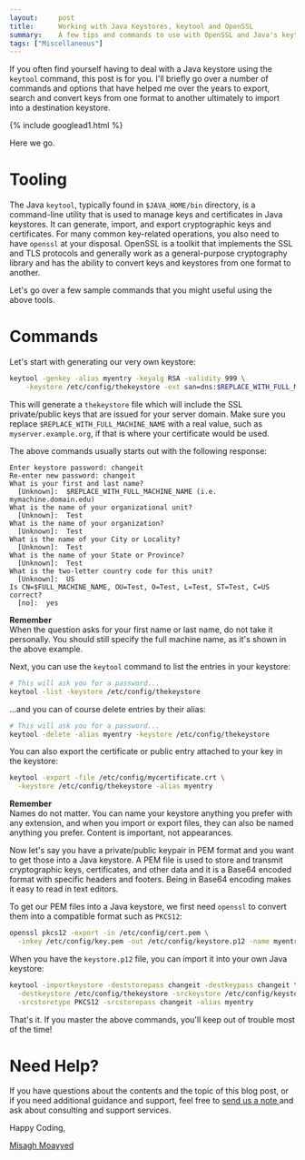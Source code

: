```yaml
---
layout:     post
title:      Working with Java Keystores, keytool and OpenSSL
summary:    A few tips and commands to use with OpenSSL and Java's keytool command to convert, manage, and import/export keystores.
tags: ["Miscellaneous"]
---
```


If you often find yourself having to deal with a Java keystore using the `keytool` command, this post is for you. I'll briefly go over a number of commands and options that have helped me over the years to export, search and convert keys from one format to another ultimately to import into a destination keystore. 

{% include googlead1.html  %}

Here we go. 

# Tooling

The Java `keytool`, typically found in `$JAVA_HOME/bin` directory, is a command-line utility that is used to manage keys and certificates in Java keystores. It can generate, import, and export cryptographic keys and certificates. For many common key-related operations, you also need to have `openssl` at your disposal. OpenSSL is a toolkit that implements the SSL and TLS protocols and generally work as a general-purpose cryptography library and has the ability to convert keys and keystores from one format to another. 

Let's go over a few sample commands that you might useful using the above tools.

# Commands

Let's start with generating our very own keystore:

```bash
keytool -genkey -alias myentry -keyalg RSA -validity 999 \
    -keystore /etc/config/thekeystore -ext san=dns:$REPLACE_WITH_FULL_MACHINE_NAME
```

This will generate a `thekeystore` file which will include the SSL private/public keys that are issued for your server domain. Make sure you replace `$REPLACE_WITH_FULL_MACHINE_NAME` with a real value, such as `myserver.example.org`, if that is where your certificate would be used.

The above commands usually starts out with the following response:

```
Enter keystore password: changeit
Re-enter new password: changeit
What is your first and last name?
  [Unknown]:  $REPLACE_WITH_FULL_MACHINE_NAME (i.e. mymachine.domain.edu)
What is the name of your organizational unit?
  [Unknown]:  Test
What is the name of your organization?
  [Unknown]:  Test
What is the name of your City or Locality?
  [Unknown]:  Test
What is the name of your State or Province?
  [Unknown]:  Test
What is the two-letter country code for this unit?
  [Unknown]:  US
Is CN=$FULL_MACHINE_NAME, OU=Test, O=Test, L=Test, ST=Test, C=US correct?
  [no]:  yes
  ```

<div class="alert alert-info">
  <strong>Remember</strong><br/>When the question asks for your first name or last name, do not take it personally. You should still specify the full machine name, as it's shown in the above example.
</div>

Next, you can use the `keytool` command to list the entries in your keystore:

```bash
# This will ask you for a password...
keytool -list -keystore /etc/config/thekeystore 
```

...and you can of course delete entries by their alias:

```bash
# This will ask you for a password...
keytool -delete -alias myentry -keystore /etc/config/thekeystore 
```

You can also export the certificate or public entry attached to your key in the keystore:

```bash
keytool -export -file /etc/config/mycertificate.crt \
  -keystore /etc/config/thekeystore -alias myentry
```

<div class="alert alert-info">
  <strong>Remember</strong><br/>Names do not matter. You can name your keystore anything you prefer with any extension, and when you import or export files, they can also be named anything you prefer. Content is important, not appearances.
</div>

Now let's say you have a private/public keypair in PEM format and you want to get those into a Java keystore. A PEM file is used to store and transmit cryptographic keys, certificates, and other data and it is a Base64 encoded format with specific headers and footers. Being in Base64 encoding makes it easy to read in text editors.

To get our PEM files into a Java keystore, we first need `openssl` to convert them into a compatible format such as `PKCS12`:

```bash
openssl pkcs12 -export -in /etc/config/cert.pem \
  -inkey /etc/config/key.pem -out /etc/config/keystore.p12 -name myentry
```

When you have the `keystore.p12` file, you can import it into your own Java keystore:

```bash
keytool -importkeystore -deststorepass changeit -destkeypass changeit \
  -destkeystore /etc/config/thekeystore -srckeystore /etc/config/keystore.p12 \
  -srcstoretype PKCS12 -srcstorepass changeit -alias myentry
```

That's it. If you master the above commands, you'll keep out of trouble most of the time!

# Need Help?

If you have questions about the contents and the topic of this blog post, or if you need additional guidance and support, feel free to [send us a note ](/#contact-section-header) and ask about consulting and support services. 

Happy Coding,

[Misagh Moayyed](https://fawnoos.com)